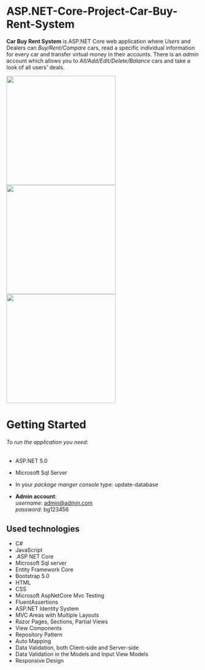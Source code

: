 # ASP.NET-Core-Project-Car-Buy-Rent-System

**Car Buy Rent System** is ASP.NET Core web application where *Users* and Dealers can *Buy/Rent/Compare* cars, read a specific individual information for every car and transfer virtual money in their accounts. There is an *admin* account which allows you to *All/Add/Edit/Delete/Balance* cars and take a look of all users' deals. 

<img src=https://i.postimg.cc/G3kQW1Fr/Index.jpg width="285"/><img src=https://i.postimg.cc/L62TR0DP/AllCars.jpg width="285"/>
<img src=https://i.postimg.cc/5yqSLw4j/Admin-Area.png width="285"/>

# Getting Started
###### To run the application you need:
- ASP.NET 5.0 
- Microsoft Sql Server
- In your *package manger console* type:
 update-database

- **Admin account**: </br>
 *username*: admin@admin.com <br>  *password*: bg123456

## Used technologies
- C#
- JavaScript
- .ASP NET Core
- Microsoft Sql server
- Entity Framework Core
- Bootstrap 5.0
- HTML
- CSS
- Microsoft AspNetCore Mvc Testing
- FluentAssertions
- ASP.NET Identity System
- MVC Areas with Multiple Layouts
- Razor Pages, Sections, Partial Views
- View Components
- Repository Pattern
- Auto Мapping
- Data Validation, both Client-side and Server-side
- Data Validation in the Models and Input View Models
- Responsive Design
